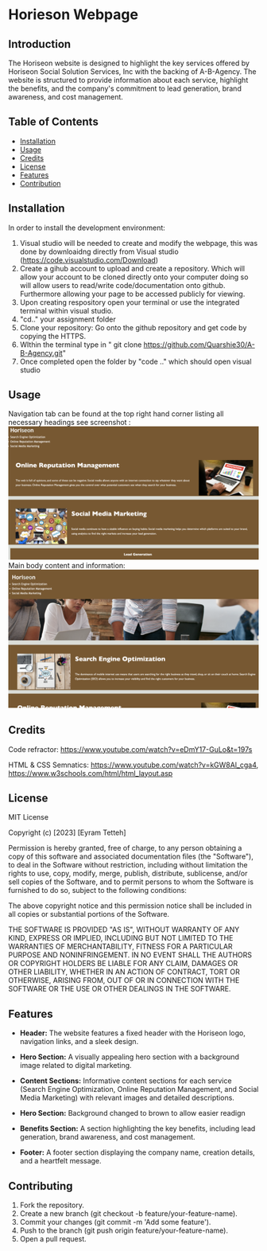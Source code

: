 # Horieson Webpage

## Introduction

The Horiseon website is designed to highlight the key services offered by Horiseon Social Solution Services, Inc with the backing of A-B-Agency. The website is structured to provide information about each service, highlight the benefits, and the company's commitment to lead generation, brand awareness, and cost management.


## Table of Contents

* [Installation](#installation)
* [Usage](#usage)
* [Credits](#credits)
* [License](#license)
* [Features](#Features)
* [Contribution](#Contribution)

## Installation

In order to install the development environment: 
1. Visual studio will be needed to create and modify the webpage, this was done by downloaidng directly from Visual studio (https://code.visualstudio.com/Download)
2. Create a gihub account to upload and create a repository. Which will allow your account to be cloned directly onto your computer doing so will allow users to read/write code/documentation onto github. Furthermore allowing your page to be accessed publicly for viewing.
3. Upon creating respository open your terminal or use the integrated terminal within visual studio. 
4. "cd.." your assignment folder
5. Clone your repository: Go onto the github repository and get code by copying the HTTPS.
6. WIthin the terminal type in " git clone https://github.com/Quarshie30/A-B-Agency.git"
7. Once completed open the folder by "code .." which should open visual studio 

## Usage 
Navigation tab can be found at the top right hand corner listing all necessary headings see screenshot : ![alt text](assets/images/screenshots/1.png)
Main body content and information: ![alt text](assets/images/screenshots/2.png)

## Credits

Code refractor: https://www.youtube.com/watch?v=eDmY17-GuLo&t=197s

HTML & CSS Semnatics: https://www.youtube.com/watch?v=kGW8Al_cga4, https://www.w3schools.com/html/html_layout.asp

## License

MIT License

Copyright (c) [2023] [Eyram Tetteh]

Permission is hereby granted, free of charge, to any person obtaining a copy
of this software and associated documentation files (the "Software"), to deal
in the Software without restriction, including without limitation the rights
to use, copy, modify, merge, publish, distribute, sublicense, and/or sell
copies of the Software, and to permit persons to whom the Software is
furnished to do so, subject to the following conditions:

The above copyright notice and this permission notice shall be included in all
copies or substantial portions of the Software.

THE SOFTWARE IS PROVIDED "AS IS", WITHOUT WARRANTY OF ANY KIND, EXPRESS OR
IMPLIED, INCLUDING BUT NOT LIMITED TO THE WARRANTIES OF MERCHANTABILITY,
FITNESS FOR A PARTICULAR PURPOSE AND NONINFRINGEMENT. IN NO EVENT SHALL THE
AUTHORS OR COPYRIGHT HOLDERS BE LIABLE FOR ANY CLAIM, DAMAGES OR OTHER
LIABILITY, WHETHER IN AN ACTION OF CONTRACT, TORT OR OTHERWISE, ARISING FROM,
OUT OF OR IN CONNECTION WITH THE SOFTWARE OR THE USE OR OTHER DEALINGS IN THE
SOFTWARE.

## Features

- **Header:** The website features a fixed header with the Horiseon logo, navigation links, and a sleek design.

- **Hero Section:** A visually appealing hero section with a background image related to digital marketing.

- **Content Sections:** Informative content sections for each service (Search Engine Optimization, Online Reputation Management, and Social Media Marketing) with relevant images and detailed descriptions.

- **Hero Section:** Background changed to brown to allow easier readign

- **Benefits Section:** A section highlighting the key benefits, including lead generation, brand awareness, and cost management.

- **Footer:** A footer section displaying the company name, creation details, and a heartfelt message.

## Contributing

1. Fork the repository.
2. Create a new branch (git checkout -b feature/your-feature-name).
3. Commit your changes (git commit -m 'Add some feature').
4. Push to the branch (git push origin feature/your-feature-name).
5. Open a pull request.